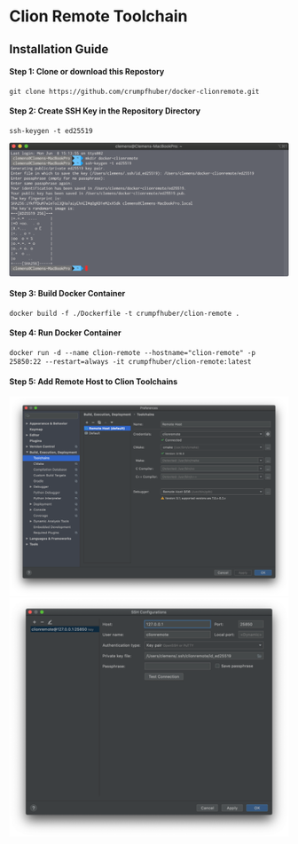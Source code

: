 # Clion Remote Toolchain

## Installation Guide

#### Step 1: Clone or download this Repostory
```
git clone https://github.com/crumpfhuber/docker-clionremote.git
```

#### Step 2: Create SSH Key in the Repository Directory
```
ssh-keygen -t ed25519
```

![Screenshot](screenshot3.png)

#### Step 3: Build Docker Container
```
docker build -f ./Dockerfile -t crumpfhuber/clion-remote .
```

#### Step 4: Run Docker Container
```
docker run -d --name clion-remote --hostname="clion-remote" -p 25850:22 --restart=always -it crumpfhuber/clion-remote:latest
```

#### Step 5: Add Remote Host to Clion Toolchains

![Screenshot](screenshot2.png)
![Screenshot](screenshot1.png)
